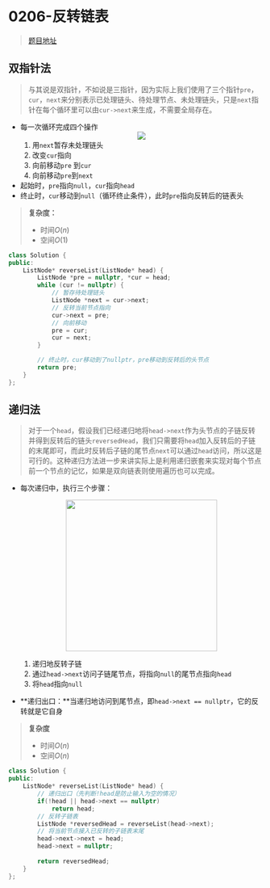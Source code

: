 # 0206-反转链表

>[题目地址](https://leetcode-cn.com/problems/reverse-linked-list/)

## 双指针法

>与其说是双指针，不如说是三指针，因为实际上我们使用了三个指针`pre`，`cur`，`next`来分别表示已处理链头、待处理节点、未处理链头，只是`next`指针在每个循环里可以由`cur->next`来生成，不需要全局存在。
- 每一次循环完成四个操作<div align=center><img src="https://xcdn.loli.top/gh/Deruck/Img/Img/Untitled%20Diagram%20(2).png" height200></div>
	1. 用`next`暂存未处理链头
	2. 改变`cur`指向
	3. 向前移动`pre` 到`cur`
	4. 向前移动`pre`到`next`
- 起始时，`pre`指向`null`，`cur`指向`head`
- 终止时，`cur`移动到`null`（循环终止条件），此时`pre`指向反转后的链表头

>**复杂度：**
>- 时间$O(n)$
>- 空间$O(1)$

```cpp
class Solution {
public:
    ListNode* reverseList(ListNode* head) {
        ListNode *pre = nullptr, *cur = head;
        while (cur != nullptr) {
            // 暂存待处理链头
            ListNode *next = cur->next;
            // 反转当前节点指向
            cur->next = pre;
            // 向前移动
            pre = cur;
            cur = next;
        }

        // 终止时，cur移动到了nullptr，pre移动到反转后的头节点
        return pre;
    }
};
```

## 递归法
>对于一个`head`，假设我们已经递归地将`head->next`作为头节点的子链反转并得到反转后的链头`reversedHead`，我们只需要将`head`加入反转后的子链的末尾即可，而此时反转后子链的尾节点`next`可以通过`head`访问，所以这是可行的。这种递归方法进一步来讲实际上是利用递归嵌套来实现对每个节点前一个节点的记忆，如果是双向链表则使用遍历也可以完成。

- 每次递归中，执行三个步骤：<div align=center><img src="https://xcdn.loli.top/gh/Deruck/Img/Img/Untitled%20Diagram%20(3).png" height=300></div>
	1. 递归地反转子链
	2. 通过`head->next`访问子链尾节点，将指向`null`的尾节点指向`head`
	3. 将`head`指向`null`

- **递归出口：**当递归地访问到尾节点，即`head->next == nullptr`，它的反转就是它自身

>**复杂度**
>- 时间$O(n)$
>- 空间$O(n)$


```cpp
class Solution {
public:
    ListNode* reverseList(ListNode* head) {
        // 递归出口（先判断!head是防止输入为空的情况）
        if(!head || head->next == nullptr)
            return head;
        // 反转子链表
        ListNode *reversedHead = reverseList(head->next);
        // 将当前节点接入已反转的子链表末尾
        head->next->next = head;
        head->next = nullptr;
    
        return reversedHead;
    }
};
```